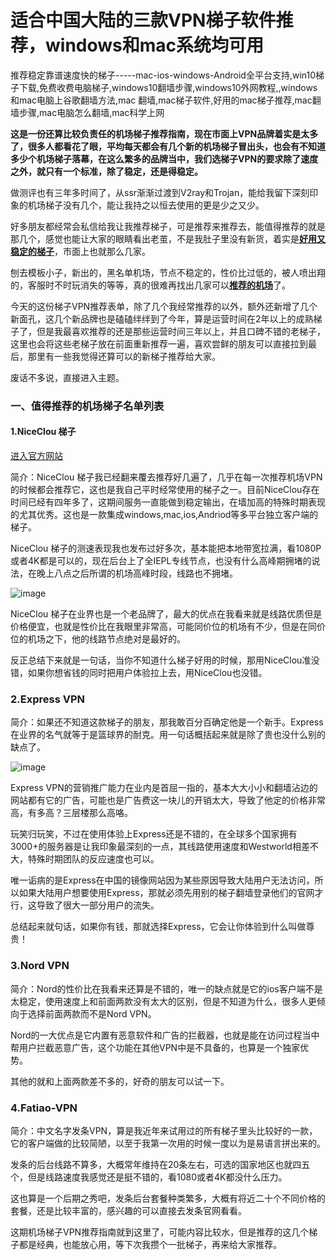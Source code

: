 # 适合中国大陆的三款VPN梯子软件推荐，windows和mac系统均可用
推荐稳定靠谱速度快的梯子-----mac-ios-windows-Android全平台支持,win10梯子下载,免费收费电脑梯子,windows10翻墙步骤,windows10外网教程,,windows和mac电脑上谷歌翻墙方法,mac 翻墙,mac梯子软件,好用的mac梯子推荐,mac翻墙步骤,mac电脑怎么翻墙,mac科学上网

**这是一份还算比较负责任的机场梯子推荐指南，现在市面上VPN品牌着实是太多了，很多人都看花了眼，平均每天都会有几个新的机场梯子冒出头，也会有不知道多少个机场梯子落幕，在这么繁多的品牌当中，我们选梯子VPN的要求除了速度之外，就只有一个标准，除了稳定，还是得稳定。**

做测评也有三年多时间了，从ssr渐渐过渡到V2ray和Trojan，能给我留下深刻印象的机场梯子没有几个，能让我持之以恒去使用的更是少之又少。

好多朋友都经常会私信给我让我推荐梯子，可是推荐来推荐去，能值得推荐的就是那几个，感觉也能让大家的眼睛看出老茧，不是我肚子里没有新货，着实是[**好用又稳定的梯子**](http://react-china.org/t/topic/40230)，市面上也就那么几家。

刨去模板小子，新出的，黑名单机场，节点不稳定的，性价比过低的，被人喷出翔的，客服时不时玩消失的等等，真的很难再找出几家可以[**推荐的机场**](http://react-china.org/t/topic/40257)了。

今天的这份梯子VPN推荐表单，除了几个我经常推荐的以外，额外还新增了几个新面孔，这几个新品牌也是磕磕绊绊到了今年，算是运营时间在2年以上的成熟梯子了，但是我最喜欢推荐的还是那些运营时间三年以上，并且口碑不错的老梯子，这里也会将这些老梯子放在前面重新推荐一遍，喜欢尝鲜的朋友可以直接拉到最后，那里有一些我觉得还算可以的新梯子推荐给大家。

废话不多说，直接进入主题。


### 一、值得推荐的机场梯子名单列表
#### 1.NiceClou 梯子
[进入官方网站](https://go.51tz.cc/nicecloud)

简介：NiceClou 梯子我已经翻来覆去推荐好几遍了，几乎在每一次推荐机场VPN的时候都会推荐它，这也是我自己平时经常使用的梯子之一。目前NiceClou存在时间已经有四年多了，这期间服务一直能做到稳定输出，在墙加高的特殊时期表现的尤其优秀。这也是一款集成windows,mac,ios,Andriod等多平台独立客户端的梯子。

NiceClou 梯子的测速表现我也发布过好多次，基本能把本地带宽拉满，看1080P或者4K都是可以的，现在后台上了全IEPL专线节点，也没有什么高峰期拥堵的说法，在晚上八点之后所谓的机场高峰时段，线路也不拥堵。

![image](https://github.com/Tecnono/tizi/assets/146306577/5dd2498f-dc8e-420a-9d99-269f9dfdc054)

NiceClou 梯子在业界也是一个老品牌了，最大的优点在我看来就是线路优质但是价格便宜，也就是性价比在我眼里非常高，可能同价位的机场有不少，但是在同价位的机场之下，他的线路节点绝对是最好的。

反正总结下来就是一句话，当你不知道什么梯子好用的时候，那用NiceClou准没错，如果你想省钱的同时把用户体验拉上去，用NiceClou也没错。

### 2.Express VPN
简介：如果还不知道这款梯子的朋友，那我敢百分百确定他是一个新手。Express在业界的名气就等于是篮球界的耐克。用一句话概括起来就是除了贵也没什么别的缺点了。

![image](https://nimg.ws.126.net/?url=http%3A%2F%2Fcms-bucket.nosdn.127.net%2Fcatchpic%2F0%2F05%2F0512abcdc4ebab29e61a017e4445ad35.jpg&thumbnail=660x2147483647&quality=80&type=jpg)

Express VPN的营销推广能力在业内是首屈一指的，基本大大小小和翻墙沾边的网站都有它的广告，可能也是广告费这一块儿的开销太大，导致了他定的价格非常高，有多高？三层楼那么高咯。

玩笑归玩笑，不过在使用体验上Express还是不错的，在全球多个国家拥有3000+的服务器是让我印象最深刻的一点，其线路使用速度和Westworld相差不大，特殊时期团队的反应速度也可以。

唯一诟病的是Express在中国的镜像网站因为某些原因导致大陆用户无法访问，所以如果大陆用户想要使用Express，那就必须先用别的梯子翻墙登录他们的官网才行，这导致了很大一部分用户的流失。

总结起来就句话，如果你有钱，那就选择Express，它会让你体验到什么叫做尊贵！

### 3.Nord VPN
简介：Nord的性价比在我看来还算是不错的，唯一的缺点就是它的ios客户端不是太稳定，使用速度上和前面两款没有太大的区别，但是不知道为什么，很多人更倾向于选择前面两款而不是Nord VPN。

Nord的一大优点是它内置有恶意软件和广告的拦截器，也就是能在访问过程当中帮用户拦截恶意广告，这个功能在其他VPN中是不具备的，也算是一个独家优势。

其他的就和上面两款差不多的，好奇的朋友可以试一下。

### 4.Fatiao-VPN
简介：中文名字发条VPN，算是我近年来试用过的所有梯子里头比较好的一款，它的客户端做的比较简陋，以至于我第一次用的时候一度以为是易语言拼出来的。

发条的后台线路不算多，大概常年维持在20条左右，可选的国家地区也就四五个，但是线路速度我感觉还是挺不错的，看1080或者4K都没什么压力。

这也算是一个后期之秀吧，发条后台套餐种类繁多，大概有将近二十个不同价格的套餐，还是比较丰富的，感兴趣的可以直接去发条官网看看。

这期机场梯子VPN推荐指南就到这里了，可能内容比较水，但是推荐的这几个梯子都是经典，也能放心用，等下次我攒个一批梯子，再来给大家推荐。
